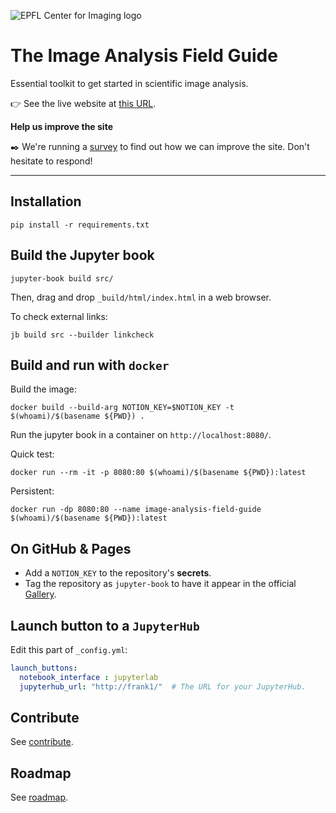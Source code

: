 ![EPFL Center for Imaging logo](https://imaging.epfl.ch/resources/logo-for-gitlab.svg)
# The Image Analysis Field Guide

Essential toolkit to get started in scientific image analysis.

👉 See the live website at [this URL](https://epfl-center-for-imaging.github.io/image-analysis-field-guide/).

**Help us improve the site**

✒️ We're running a [survey](https://docs.google.com/forms/d/e/1FAIpQLScl3ho-P_F_vO-wSG1CLJCkxEipImF0cQuY_l_o12CRWbKp0Q/viewform?usp=sf_link) to find out how we can improve the site. Don't hesitate to respond!

-------------------------

## Installation

```
pip install -r requirements.txt
```

## Build the Jupyter book

```
jupyter-book build src/
```

Then, drag and drop `_build/html/index.html` in a web browser.

To check external links:

```
jb build src --builder linkcheck
```

## Build and run with `docker`

Build the image:

```
docker build --build-arg NOTION_KEY=$NOTION_KEY -t $(whoami)/$(basename ${PWD}) .
```

Run the jupyter book in a container on `http://localhost:8080/`.

Quick test:

```
docker run --rm -it -p 8080:80 $(whoami)/$(basename ${PWD}):latest
```

Persistent:

```
docker run -dp 8080:80 --name image-analysis-field-guide $(whoami)/$(basename ${PWD}):latest
```

## On GitHub & Pages

- Add a `NOTION_KEY` to the repository's **secrets**.
- Tag the repository as `jupyter-book` to have it appear in the official [Gallery](https://executablebooks.org/en/latest/gallery/).

## Launch button to a `JupyterHub`

Edit this part of `_config.yml`:

```yaml
launch_buttons:
  notebook_interface : jupyterlab
  jupyterhub_url: "http://frank1/"  # The URL for your JupyterHub.
```

## Contribute

See [contribute](./contribute.md).

## Roadmap

See [roadmap](./roadmap.md).